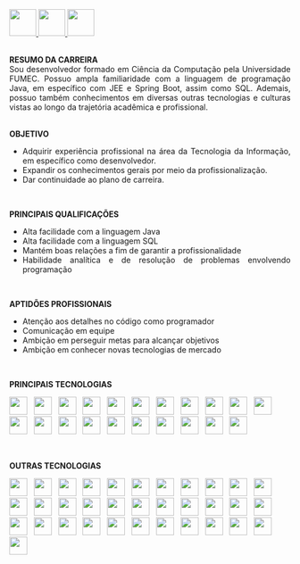 <a href="https://github.com/Edd002">
  <img src="https://cdn-icons-png.flaticon.com/512/733/733609.png" width="48px" height="48px">
</a>

<a href="mailto:edduarddollima@gmail.com">
  <img src="https://cdn-icons-png.flaticon.com/512/331/331389.png" width="48px" height="48px">
</a>

<a href="https://www.linkedin.com/in/eduardo-augusto-lima-pereira/">
  <img src="https://cdn-icons-png.flaticon.com/512/1384/1384014.png" width="48px" height="48px">
</a>

<br />
<br />

<div align="justify">
 
**RESUMO DA CARREIRA**
<br />
  Sou desenvolvedor formado em Ciência da Computação pela Universidade FUMEC. Possuo ampla familiaridade com a linguagem de programação Java, em específico com JEE e Spring Boot, assim como SQL. Ademais, possuo também conhecimentos em diversas outras tecnologias e culturas vistas ao longo da trajetória acadêmica e profissional.
<br /><br />

**OBJETIVO**
  - Adquirir experiência profissional na área da Tecnologia da Informação, em específico como desenvolvedor.
  - Expandir os conhecimentos gerais por meio da profissionalização.
  - Dar continuidade ao plano de carreira.
<br />

**PRINCIPAIS QUALIFICAÇÕES**
  - Alta facilidade com a linguagem Java
  - Alta facilidade com a linguagem SQL
  - Mantém boas relações a fim de garantir a profissionalidade
  - Habilidade analítica e de resolução de problemas envolvendo programação
<br />

**APTIDÕES PROFISSIONAIS**
- Atenção aos detalhes no código como programador
- Comunicação em equipe
- Ambição em perseguir metas para alcançar objetivos
- Ambição em conhecer novas tecnologias de mercado

</div>

<br />

**PRINCIPAIS TECNOLOGIAS**

<code><a href="https://www.java.com/pt-BR" rel="nofollow"><img height="32" src="https://cdn.iconscout.com/icon/free/png-512/java-60-1174953.png"></a></code>
&nbsp;
<code><a href="https://www.mysql.com" rel="nofollow"><img height="32" src="https://cdn.iconscout.com/icon/free/png-512/mysql-12-556000.png"></a></code>
&nbsp;
<code><a href="https://www.postgresql.org" rel="nofollow"><img height="32" src="https://cdn.icon-icons.com/icons2/2415/PNG/512/postgresql_plain_wordmark_logo_icon_146390.png"></a></code>
&nbsp;
<code><a href="https://www.h2database.com/html/main.html" rel="nofollow"><img height="32" src="https://avatars.githubusercontent.com/u/11459762?s=200&v=4"></a></code>
&nbsp;
<code><a href="https://github.com" rel="nofollow"><img height="32" src="https://cdn.iconscout.com/icon/free/png-512/github-84-436555.png"></a></code>
&nbsp;
<code><a href="https://www.eclipse.org" rel="nofollow"><img height="32" src="https://cdn.iconscout.com/icon/free/png-256/eclipse-14-282371.png"></a></code>
&nbsp;
<code><a href="https://spring.io" rel="nofollow"><img height="32" src="https://cdn.iconscout.com/icon/free/png-256/spring-16-283031.png"></a></code>
&nbsp;
<code><a href="https://swagger.io" rel="nofollow"><img height="32" src="https://avatars0.githubusercontent.com/u/7658037?v=3&s=200"></a></code>
&nbsp;
<code><a href="https://wicket.apache.org" rel="nofollow"><img height="32" src="https://iconape.com/wp-content/png_logo_vector/wicket-logo.png"></a></code>
&nbsp;
<code><a href="https://code.visualstudio.com" rel="nofollow"><img height="32" src="https://upload.wikimedia.org/wikipedia/commons/thumb/9/9a/Visual_Studio_Code_1.35_icon.svg/512px-Visual_Studio_Code_1.35_icon.svg.png"></a></code>
&nbsp;
<code><a href="https://flutter.dev" rel="nofollow"><img height="32" src="https://cdn.iconscout.com/icon/free/png-256/flutter-2038877-1720090.png"></a></code>
&nbsp;
<code><a href="https://dart.dev" rel="nofollow"><img height="32" src="https://upload.wikimedia.org/wikipedia/commons/7/7e/Dart-logo.png"></a></code>
&nbsp;
<code><a href="https://www.w3schools.com/html" rel="nofollow"><img height="32" src="https://cdn-icons-png.flaticon.com/512/5968/5968267.png"></a></code>
&nbsp;
<code><a href="https://www.w3schools.com/css" rel="nofollow"><img height="32" src="https://cdn-icons-png.flaticon.com/512/5968/5968242.png"></a></code>
&nbsp;
<code><a href="https://www.w3schools.com/js" rel="nofollow"><img height="32" src="https://cdn.iconscout.com/icon/free/png-512/javascript-2038874-1720087.png"></a></code>
&nbsp;
<code><a href="https://getbootstrap.com" rel="nofollow"><img height="32" src="https://cdn.iconscout.com/icon/free/png-256/bootstrap-6-1175203.png"></a></code>
&nbsp;
<code><a href="https://www.json.org/json-pt.html" rel="nofollow"><img height="32" src="https://cdn.iconscout.com/icon/premium/png-256-thumb/json-file-2330566-1950407.png"></a></code>
&nbsp;
<code><a href="https://www.postman.com" rel="nofollow"><img height="32" src="https://user-images.githubusercontent.com/2676579/34940598-17cc20f0-f9be-11e7-8c6d-f0190d502d64.png"></a></code>
&nbsp;
<code><a href="https://www.linux.org" rel="nofollow"><img height="32" src="https://cdn.iconscout.com/icon/free/png-256/linux-21-1174928.png"></a></code>
&nbsp;
<code><a href="https://www.atlassian.com/br/software/jira" rel="nofollow"><img height="32" src="https://cdn.iconscout.com/icon/free/png-256/jira-282222.png"></a></code>
&nbsp;
<code><a href="https://azure.microsoft.com/pt-br/products/devops" rel="nofollow"><img height="32" src="https://user-images.githubusercontent.com/10860815/86916754-6b0c9380-c167-11ea-901b-78571ad4065d.png"></a></code>

<br />

**OUTRAS TECNOLOGIAS**

<code><a href="https://www.microsoft.com/pt-br/sql-server" rel="nofollow"><img height="32" src="https://cdn.iconscout.com/icon/free/png-512/sql-4-190807.png"></a></code>
&nbsp;
<code><a href="https://redis.io/" rel="nofollow"><img height="32" src="https://cdn4.iconfinder.com/data/icons/redis-2/1451/Untitled-2-512.png"></a></code>
&nbsp;
<code><a href="https://www.open-std.org/jtc1/sc22/wg14" rel="nofollow"><img height="32" src="https://cdn.iconscout.com/icon/free/png-512/c-57-1175191.png"></a></code>
&nbsp;
<code><a href="https://learn.microsoft.com/pt-br/dotnet/csharp" rel="nofollow"><img height="32" src="https://cdn.iconscout.com/icon/free/png-512/c-sharp-2-569585.png"></a></code>
&nbsp;
<code><a href="https://www.python.org" rel="nofollow"><img height="32" src="https://cdn.iconscout.com/icon/free/png-512/python-2-226051.png"></a></code>
&nbsp;
<code><a href="https://jupyter.org" rel="nofollow"><img height="32" src="https://upload.wikimedia.org/wikipedia/commons/thumb/3/38/Jupyter_logo.svg/207px-Jupyter_logo.svg.png"></a></code>
&nbsp;
<code><a href="https://www.uml.org" rel="nofollow"><img height="32" src="https://upload.wikimedia.org/wikipedia/commons/thumb/d/d5/UML_logo.svg/512px-UML_logo.svg.png"></a></code>
&nbsp;
<code><a href="https://subversion.apache.org" rel="nofollow"><img height="32" src="https://cdn.iconscout.com/icon/free/png-256/subversion-3521748-2945192.png"></a></code>
&nbsp;
<code><a href="https://www.docker.com" rel="nofollow"><img height="32" src="https://cdn-icons-png.flaticon.com/512/919/919853.png"></a></code>
&nbsp;
<code><a href="https://www.heroku.com" rel="nofollow"><img height="32" src="https://cdn-icons-png.flaticon.com/512/873/873120.png"></a></code>
&nbsp;
<code><a href="https://firebase.google.com" rel="nofollow"><img height="32" src="https://cdn.icon-icons.com/icons2/2107/PNG/512/file_type_firebase_icon_130606.png"></a></code>
&nbsp;
<code><a href="https://nodejs.org" rel="nofollow"><img height="32" src="https://cdn.iconscout.com/icon/free/png-512/nodejs-6-569582.png"></a></code>
&nbsp;
<code><a href="https://angular.io" rel="nofollow"><img height="32" src="https://cdn.iconscout.com/icon/free/png-512/angularjs-3-1175272.png"></a></code>
&nbsp;
<code><a href="https://jquery.com" rel="nofollow"><img height="32" src="https://cdn.iconscout.com/icon/free/png-256/jquery-10-1175155.png"></a></code>
&nbsp;
<code><a href="https://www.php.net" rel="nofollow"><img height="32" src="https://cdn.iconscout.com/icon/free/png-512/php-27-226042.png"></a></code>
&nbsp;
<code><a href="https://www.soapui.org" rel="nofollow"><img height="32" src="https://static1.smartbear.co/soapui/media/images/stories/homepage/features/soapui-logo.png"></a></code>
&nbsp;
<code><a href="https://www.microsoft.com" rel="nofollow"><img height="32" src="https://cdn.iconscout.com/icon/free/png-512/microsoft-office-722717.png"></a></code>
&nbsp;
<code><a href="https://powerbi.microsoft.com" rel="nofollow"><img height="32" src="https://upload.wikimedia.org/wikipedia/commons/thumb/c/c9/Power_bi_logo_black.svg/512px-Power_bi_logo_black.svg.png"></a></code>
&nbsp;
<code><a href="https://netbeans.apache.org" rel="nofollow"><img height="32" src="https://upload.wikimedia.org/wikipedia/commons/thumb/9/98/Apache_NetBeans_Logo.svg/416px-Apache_NetBeans_Logo.svg.png"></a></code>
&nbsp;
<code><a href="https://tomcat.apache.org" rel="nofollow"><img height="32" src="https://cdn.iconscout.com/icon/free/png-256/tomcat-2-1175085.png"></a></code>
&nbsp;
<code><a href="https://www.wildfly.org" rel="nofollow"><img height="32" src="https://design.jboss.org/wildfly/logo/final/wildfly_icon_256px.png"></a></code>
&nbsp;
<code><a href="https://ant.apache.org" rel="nofollow"><img height="32" src="https://upload.wikimedia.org/wikipedia/commons/thumb/2/2f/Apache-Ant-logo.svg/320px-Apache-Ant-logo.svg.png"></a></code>
&nbsp;
<code><a href="https://ionicframework.com" rel="nofollow"><img height="32" src="https://cdn.iconscout.com/icon/free/png-256/ionic-5-1175017.png"></a></code>
&nbsp;
<code><a href="https://www.typescriptlang.org" rel="nofollow"><img height="32" src="https://cdn.iconscout.com/icon/free/png-512/typescript-1174965.png"></a></code>
&nbsp;
<code><a href="https://www.android.com" rel="nofollow"><img height="32" src="https://cdn.iconscout.com/icon/free/png-256/android-247-1175275.png"></a></code>
&nbsp;
<code><a href="https://developer.android.com/studio" rel="nofollow"><img height="32" src="https://cdn.iconscout.com/icon/free/png-256/android-studio-3251591-2724643.png"></a></code>
&nbsp;
<code><a href="https://kotlinlang.org" rel="nofollow"><img height="32" src="https://static-00.iconduck.com/assets.00/jb-kotlin-icon-256x256-a8rrb85x.png"></a></code>
&nbsp;
<code><a href="https://www.apple.com" rel="nofollow"><img height="32" src="https://cdn.iconscout.com/icon/free/png-256/apple-263-202445.png"></a></code>
&nbsp;
<code><a href="https://developer.apple.com/xcode" rel="nofollow"><img height="32" src="https://cdn.icon-icons.com/icons2/3053/PNG/512/xcode_macos_bigsur_icon_189539.png"></a></code>
&nbsp;
<code><a href="https://www.swift.com" rel="nofollow"><img height="32" src="https://cdn.iconscout.com/icon/free/png-256/swift-21-1175088.png"></a></code>
&nbsp;
<code><a href="https://www.xml.com" rel="nofollow"><img height="32" src="https://cdn.iconscout.com/icon/free/png-256/xml-file-2330558-1950399.png"></a></code>
&nbsp;
<code><a href="https://miro.com" rel="nofollow"><img height="32" src="https://cdn.iconscout.com/icon/premium/png-256-thumb/miro-3567784-2984008.png"></a></code>
&nbsp;
<code><a href="https://www.virtualbox.org" rel="nofollow"><img height="32" src="https://cdn.iconscout.com/icon/free/png-256/virtualbox-282903.png"></a></code>
&nbsp;
<code><a href="https://www.redmine.org" rel="nofollow"><img height="32" src="https://e7.pngegg.com/pngimages/305/131/png-clipart-redmine-installation-issue-tracking-system-project-management-open-source-software-github-logo-project-management.png"></a></code>
